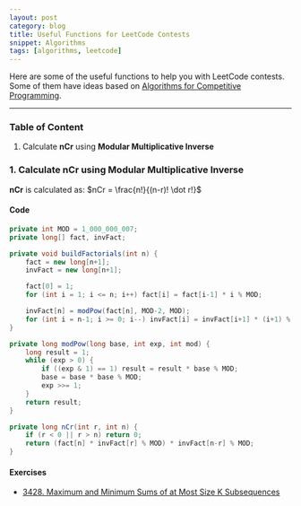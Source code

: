 ```yaml
---
layout: post
category: blog
title: Useful Functions for LeetCode Contests
snippet: Algorithms
tags: [algorithms, leetcode]
---
```


Here are some of the useful functions to help you with LeetCode contests. Some of them have ideas based on [Algorithms for Competitive Programming](https://cp-algorithms.com).

---

### Table of Content
1. Calculate **nCr** using **Modular Multiplicative Inverse**

### 1. Calculate nCr using Modular Multiplicative Inverse

**nCr** is calculated as: $nCr = \frac{n!}{(n-r)! \dot r!}$

#### Code
```java
private int MOD = 1_000_000_007;
private long[] fact, invFact;

private void buildFactorials(int n) {
    fact = new long[n+1];
    invFact = new long[n+1];

    fact[0] = 1;
    for (int i = 1; i <= n; i++) fact[i] = fact[i-1] * i % MOD;

    invFact[n] = modPow(fact[n], MOD-2, MOD);
    for (int i = n-1; i >= 0; i--) invFact[i] = invFact[i+1] * (i+1) % MOD;
}

private long modPow(long base, int exp, int mod) {
    long result = 1;
    while (exp > 0) {
        if ((exp & 1) == 1) result = result * base % MOD;
        base = base * base % MOD;
        exp >>= 1;
    }
    return result;
}

private long nCr(int r, int n) {
    if (r < 0 || r > n) return 0;
    return (fact[n] * invFact[r] % MOD) * invFact[n-r] % MOD;
}
```

#### Exercises
- [3428. Maximum and Minimum Sums of at Most Size K Subsequences](https://leetcode.com/problems/maximum-and-minimum-sums-of-at-most-size-k-subsequences/description/)
